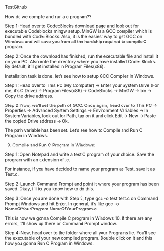 TestGithub


How do we compile and run a c program??

Step 1: Head over to Code::Blocks download page and look out for executable Codeblocks mingw setup. MinGW is a GCC compiler which is bundled with Code::Blocks. Also, it is the easiest way to get GCC on Windows and will save you from all the hardship required to compile C program.


Step 2: Once the download has finished, run the executable file and install it on your PC. Also note the directory where you have installed Code::Blocks. By default, it’ll get installed in Program Files(x86).


Installation task is done.
let’s see how to setup GCC Compiler in Windows.

Step 1: Head over to This PC (My Computer) -> Enter your System Drive (For me, it’s C Drive) -> Program Files(x86) -> CodeBlocks -> MinGW -> bin -> Copy the drive address.


Step 2: Now, we’ll set the path of GCC. Once again, head over to This PC -> Properties -> Advanced System Settings -> Environment Variables -> In System Variables, look out for Path, tap on it and click Edit -> New -> Paste the copied Drive address -> Ok.

 The path variable has been set. Let’s see how to Compile and Run C Program in Windows.
 
 3. Compile and Run C Program in Windows:
 
Step 1: Open Notepad and write a test C program of your choice. Save the program with an extension of .c.

For instance, if you have decided to name your program as Test, save it as Test.c.


Step 2: Launch Command Prompt and point it where your program has been saved. Okay, I’ll let you know how to do this.

Step 3: Once you are done with Step 2, type gcc -o test test.c on Command Prompt Windows and hit Enter. In general, it’s like gcc -o NameOfYourProgram NameOfYourProgram.c

This is how we gonna Compile C program in Windows 10. If there are any errors, it’ll show up there on Command Prompt window.

Step 4: Now, head over to the folder where all your Programs lie. You’ll see the executable of your new compiled program. Double click on it and this how you gonna Run C Program in Windows.
